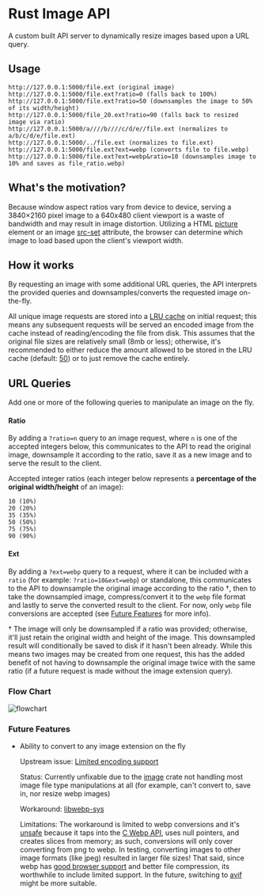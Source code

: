 # Rust Image API

A custom built API server to dynamically resize images based upon a URL query.

## Usage

```
http://127.0.0.1:5000/file.ext (original image)
http://127.0.0.1:5000/file.ext?ratio=0 (falls back to 100%)
http://127.0.0.1:5000/file.ext?ratio=50 (downsamples the image to 50% of its width/height)
http://127.0.0.1:5000/file_20.ext?ratio=90 (falls back to resized image via ratio)
http://127.0.0.1:5000/a////b////c/d/e//file.ext (normalizes to a/b/c/d/e/file.ext)
http://127.0.0.1:5000/../file.ext (normalizes to file.ext)
http://127.0.0.1:5000/file.ext?ext=webp (converts file to file.webp)
http://127.0.0.1:5000/file.ext?ext=webp&ratio=10 (downsamples image to 10% and saves as file_ratio.webp)
```

## What's the motivation?

Because window aspect ratios vary from device to device, serving a 3840×2160 pixel image to a 640x480 client viewport is a waste of bandwidth and may result in image distortion. Utilizing a HTML [picture](https://developer.mozilla.org/en-US/docs/Web/HTML/Element/picture) element or an image [src-set](https://developer.mozilla.org/en-US/docs/Web/API/HTMLImageElement/srcset) attribute, the browser can determine which image to load based upon the client's viewport width.

## How it works

By requesting an image with some additional URL queries, the API interprets the provided queries and downsamples/converts the requested image on-the-fly.

All unique image requests are stored into a [LRU cache](<https://en.wikipedia.org/wiki/Cache_replacement_policies#Least_recently_used_(LRU)>) on initial request; this means any subsequent requests will be served an encoded image from the cache instead of reading/encoding the file from disk. This assumes that the original file sizes are relatively small (8mb or less); otherwise, it's recommended to either reduce the amount allowed to be stored in the LRU cache (default: [50](https://github.com/mattcarlotta/image-api/blob/main/src/main.rs#L36)) or to just remove the cache entirely.

## URL Queries

Add one or more of the following queries to manipulate an image on the fly.

#### Ratio

By adding a `?ratio=n` query to an image request, where `n` is one of the accepted integers below, this communicates to the API to read the original image, downsample it according to the ratio, save it as a new image and to serve the result to the client.

Accepted integer ratios (each integer below represents a **percentage of the original width/height** of an image):

```
10 (10%)
20 (20%)
35 (35%)
50 (50%)
75 (75%)
90 (90%)
```

#### Ext

By adding a `?ext=webp` query to a request, where it can be included with a `ratio` (for example: `?ratio=10&ext=webp`) or standalone, this communicates to the API to downsample the original image according to the ratio †, then to take the downsampled image, compress/convert it to the `webp` file format and lastly to serve the converted result to the client. For now, only `webp` file conversions are accepted (see [Future Features](#future-features) for more info).

† The image will only be downsampled if a ratio was provided; otherwise, it'll just retain the original width and height of the image. This downsampled result will conditionally be saved to disk if it hasn't been already. While this means two images may be created from one request, this has the added benefit of not having to downsample the original image twice with the same ratio (if a future request is made without the image extension query).

### Flow Chart

![flowchart](https://i.imgur.com/m7j3XOU.png)

### Future Features

- Ability to convert to any image extension on the fly

  Upstream issue: [Limited encoding support](https://github.com/image-rs/image#supported-image-formats)

  Status: Currently unfixable due to the [image](https://github.com/image-rs/image) crate not handling most image file type manipulations at all (for example, can't convert to, save in, nor resize webp images)

  Workaround: [libwebp-sys](https://docs.rs/libwebp-sys/0.4.0/libwebp_sys/)

  Limitations: The workaround is limited to webp conversions and it's [unsafe](https://doc.rust-lang.org/book/ch19-01-unsafe-rust.html) because it taps into the [C Webp API](https://developers.google.com/speed/webp/docs/api), uses null pointers, and creates slices from memory; as such, conversions will only cover converting from png to webp. In testing, converting images to other image formats (like jpeg) resulted in larger file sizes! That said, since webp has [good browser support](https://caniuse.com/webp) and better file compression, its worthwhile to include limited support. In the future, switching to [avif](https://caniuse.com/avif) might be more suitable.
